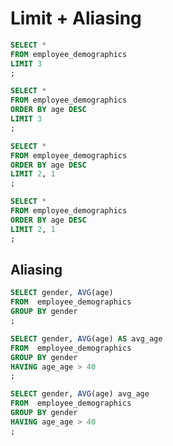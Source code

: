 # Limit + Aliasing

```sql
SELECT * 
FROM employee_demographics
LIMIT 3
;
```

```sql
SELECT * 
FROM employee_demographics
ORDER BY age DESC
LIMIT 3
;
```

```sql
SELECT * 
FROM employee_demographics
ORDER BY age DESC
LIMIT 2, 1
;
```

```sql
SELECT * 
FROM employee_demographics
ORDER BY age DESC
LIMIT 2, 1
;
```

## Aliasing

```sql
SELECT gender, AVG(age) 
FROM  employee_demographics
GROUP BY gender
;
```

```sql
SELECT gender, AVG(age) AS avg_age
FROM  employee_demographics
GROUP BY gender
HAVING age_age > 40
;
```

```sql
SELECT gender, AVG(age) avg_age
FROM  employee_demographics
GROUP BY gender
HAVING age_age > 40
;
```
